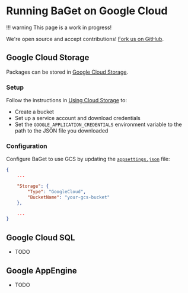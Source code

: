 # Running BaGet on Google Cloud

!!! warning
    This page is a work in progress!

We're open source and accept contributions!
[Fork us on GitHub](https://github.com/loic-sharma/BaGet).

## Google Cloud Storage

Packages can be stored in [Google Cloud Storage](https://cloud.google.com/storage/).

### Setup

Follow the instructions in [Using Cloud Storage](https://cloud.google.com/appengine/docs/flexible/dotnet/using-cloud-storage) to:

* Create a bucket
* Set up a service account and download credentials
* Set the `GOOGLE_APPLICATION_CREDENTIALS` environment variable to the path to the JSON file you downloaded

### Configuration

Configure BaGet to use GCS by updating the [`appsettings.json`](https://github.com/loic-sharma/BaGet/blob/master/src/BaGet/appsettings.json) file:

```json
{
    ...

    "Storage": {
        "Type": "GoogleCloud",
        "BucketName": "your-gcs-bucket"
    },

    ...
}
```

## Google Cloud SQL

* TODO

## Google AppEngine

* TODO
